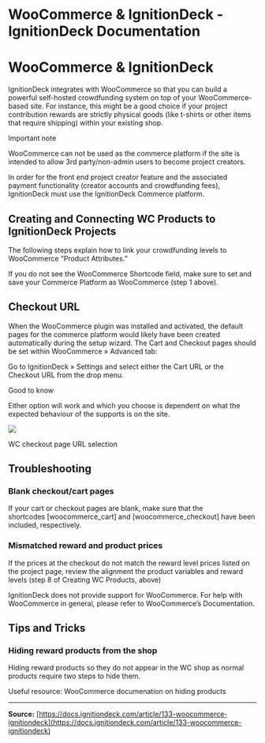 # WooCommerce & IgnitionDeck - IgnitionDeck Documentation

# WooCommerce & IgnitionDeck

[](javascript:window.print())
IgnitionDeck integrates with WooCommerce so that you can build a powerful self-hosted crowdfunding system on top of your WooCommerce-based site. For instance, this might be a good choice if your project contribution rewards are strictly physical goods (like t-shirts or other items that require shipping) within your existing shop.

Important note

WooCommerce can not be used as the commerce platform if the site is intended to allow 3rd party/non-admin users to become project creators.

In order for the front end project creator feature and the associated payment functionality (creator accounts and crowdfunding fees), IgnitionDeck must use the IgnitionDeck Commerce platform.

## Creating and Connecting WC Products to IgnitionDeck Projects

The following steps explain how to link your crowdfunding levels to WooCommerce “Product Attributes.”

If you do not see the WooCommerce Shortcode field, make sure to set and save your Commerce Platform as WooCommerce (step 1 above).

## Checkout URL

When the WooCommerce plugin was installed and activated, the default pages for the commerce platform would likely have been created automatically during the setup wizard. The Cart and Checkout pages should be set within WooCommerce » Advanced tab:

Go to IgnitionDeck » Settings and select either the Cart URL or the Checkout URL from the drop menu.

Good to know

Either option will work and which you choose is dependent on what the expected behaviour of the supports is on the site.

![](https://d33v4339jhl8k0.cloudfront.net/docs/assets/5c47e765042863543ccc1e58/images/67a3bc1c91c15f57c834e147/file-fFr8xJlICX.png)

  WC checkout page URL selection
 

## Troubleshooting

### Blank checkout/cart pages

If your cart or checkout pages are blank, make sure that the shortcodes [woocommerce_cart] and [woocommerce_checkout] have been included, respectively.

### Mismatched reward and product prices

If the prices at the checkout do not match the reward level prices listed on the project page, review the alignment the product variables and reward levels (step 8 of Creating WC Products, above)

IgnitionDeck does not provide support for WooCommerce. For help with WooCommerce in general, please refer to WooCommerce’s Documentation.

## Tips and Tricks

### Hiding reward products from the shop

Hiding reward products so they do not appear in the WC shop as normal products require two steps to hide them.

Useful resource: WooCommerce documenation on hiding products



---
**Source:** [https://docs.ignitiondeck.com/article/133-woocommerce-ignitiondeck](https://docs.ignitiondeck.com/article/133-woocommerce-ignitiondeck)
